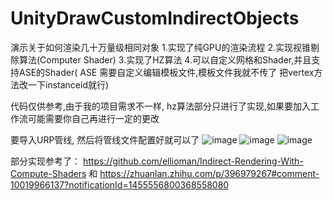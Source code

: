 # UnityDrawCustomIndirectObjects
演示关于如何渲染几十万量级相同对象
1.实现了纯GPU的渲染流程
2.实现视锥剔除算法(Computer Shader)
3.实现了HZ算法
4.可以自定义网格和Shader,并且支持ASE的Shader( ASE 需要自定义编辑模板文件,模板文件我就不传了 把vertex方法改一下instanceid就行)

代码仅供参考,由于我的项目需求不一样, hz算法部分只进行了实现,如果要加入工作流可能需要你自己再进行一定的更改

要导入URP管线, 然后将管线文件配置好就可以了
![image](https://user-images.githubusercontent.com/35555275/146745381-5862a939-9abb-4ac6-9b1b-2f2c7966b4c2.png)
![image](https://user-images.githubusercontent.com/35555275/146745425-cb3e8d8e-2ce9-4f0c-8f4d-8788a571490d.png)
![image](https://user-images.githubusercontent.com/35555275/146745455-e6c3d8a0-c92e-4dd3-8538-a806300f3fa5.png)

部分实现参考了： https://github.com/ellioman/Indirect-Rendering-With-Compute-Shaders 和 https://zhuanlan.zhihu.com/p/396979267#comment-10019966137?notificationId=1455556800368558080
